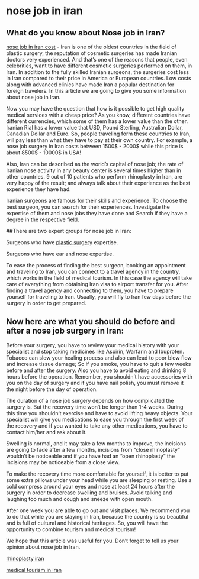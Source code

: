 # nose job in iran
## What do you know about Nose job in Iran?

<a href="https://irpersiatour.com/packages/medical/rhinoplasty-in-iran/">nose job in iran cost</a> - Iran is one of the oldest countries in the field of plastic surgery, the reputation of cosmetic surgeries has made Iranian doctors very experienced. And that’s one of the reasons that people, even celebrities, want to have different cosmetic surgeries performed on them, in Iran. In addition to the fully skilled Iranian surgeons, the surgeries cost less in Iran compared to their price in America or European countries. Low costs along with advanced clinics have made Iran a popular destination for foreign travelers. In this article we are going to give you some information about nose job in Iran.

Now you may have the question that how is it possible to get high quality medical services with a cheap price? As you know, different countries have different currencies, which some of them has a lower value than the other. Iranian Rial has a lower value that USD, Pound Sterling, Australian Dollar, Canadian Dollar and Euro. So, people traveling form these countries to Iran, will pay less than what they have to pay at their own country. For example, a nose job surgery in Iran costs between 1500$ - 2000$ while this price is about 8500$ - 10000$ in USA! 

Also, Iran can be described as the world’s capital of nose job; the rate of Iranian nose activity in any beauty center is several times higher than in other countries. 9 out of 10 patients who perform rhinoplasty in Iran, are very happy of the result; and always talk about their experience as the best experience they have had. 

 Iranian surgeons are famous for their skills and experience. To choose the best surgeon, you can search for their experiences. Investigate the expertise of them and nose jobs they have done and Search if they have a degree in the respective field.
 
##There are two expert groups for nose job in Iran:

Surgeons who have <a href="https://en.wikipedia.org/wiki/Plastic_surgery">plastic surgery</a> expertise.

Surgeons who have ear and nose expertise.

To ease the process of finding the best surgeon, booking an appointment and traveling to Iran, you can connect to a travel agency in the country, which works in the field of medical tourism. In this case the agency will take care of everything from obtaining Iran visa to airport transfer for you.
After finding a travel agency and connecting to them, you have to prepare yourself for traveling to Iran. Usually, you will fly to Iran few days before the surgery in order to get prepared. 

## Now here are what you should do before and after a nose job surgery in Iran:

Before your surgery, you have to review your medical history with your specialist and stop taking medicines like Aspirin, Warfarin and Ibuprofen. Tobacco can slow your healing process and also can lead to poor blow flow and increase tissue damage; So if you smoke, you have to quit a few weeks before and after the surgery.
Also you have to avoid eating and drinking 8 hours before the operation. Remember, you shouldn’t have accessories with you on the day of surgery and if you have nail polish, you must remove it the night before the day of operation.

The duration of a nose job surgery depends on how complicated the surgery is. But the recovery time won’t be longer than 1-4 weeks. During this time you shouldn’t exercise and have to avoid lifting heavy objects. Your specialist will give you medications to ease you through the first week of the recovery and if you wanted to take any other medications, you have to contact him/her and ask about it.

Swelling is normal, and it may take a few months to improve, the incisions are going to fade after a few months, incisions from “close rhinoplasty” wouldn’t be noticeable and if you have had an “open rhinoplasty” the incisions may be noticeable from a close view.

To make the recovery time more comfortable for yourself, it is better to put some extra pillows under your head while you are sleeping or resting. Use a cold compress around your eyes and nose at least 24 hours after the surgery in order to decrease swelling and bruises. Avoid talking and laughing too much and cough and sneeze with open mouth.

After one week you are able to go out and visit places. We recommend you to do that while you are staying in Iran, because the country is so beautiful and is full of cultural and historical heritages. So, you will have the opportunity to combine tourism and medical tourism!

We hope that this article was useful for you. Don’t forget to tell us your opinion about nose job in Iran.

<a href="https://irpersiatour.com/packages/medical/rhinoplasty-in-iran/"> rhinoplasty iran </a>

<a href="https://github.com/traveltoiran/medical-tourism">medical tourism in iran</a>
